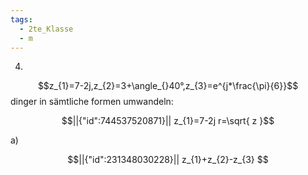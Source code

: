 ```yaml
---
tags:
  - 2te_Klasse
  - m
---
```

4)
$$z_{1}=7-2j,z_{2}=3+\angle_{}40°,z_{3}=e^{j*\frac{\pi}{6}}$$
dinger in sämtliche formen umwandeln:
```math
||{"id":744537520871}||

z_{1}=7-2j
r=\sqrt{ z }
```

<div tabindex='-1'contenteditable='false' class='livePrevPlus'></div>

a)
```math
||{"id":231348030228}||
z_{1}+z_{2}-z_{3}

```
